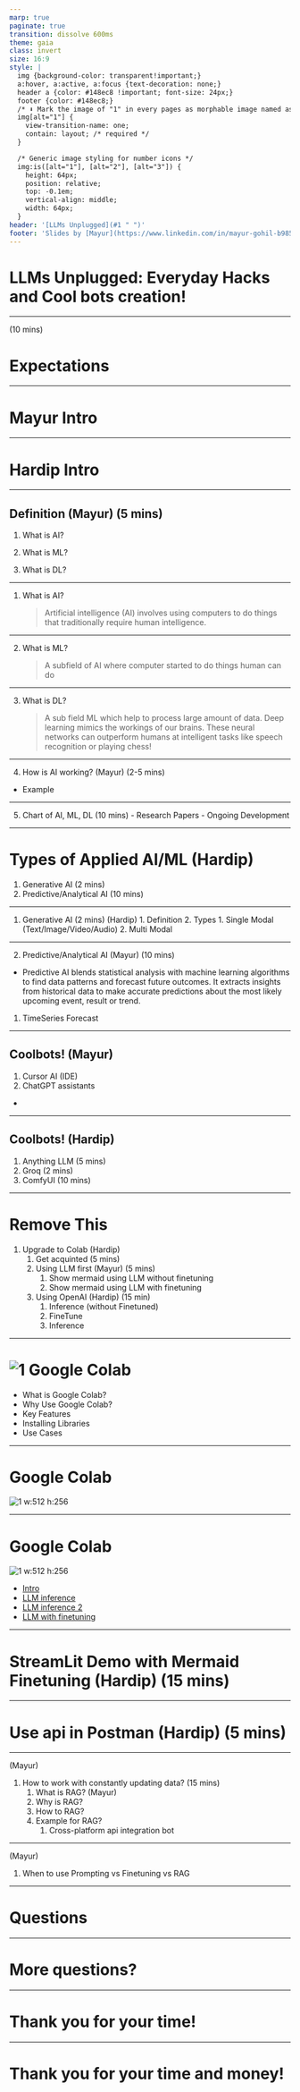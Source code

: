 ```yaml
---
marp: true
paginate: true
transition: dissolve 600ms
theme: gaia
class: invert
size: 16:9
style: |
  img {background-color: transparent!important;}
  a:hover, a:active, a:focus {text-decoration: none;}
  header a {color: #148ec8 !important; font-size: 24px;}
  footer {color: #148ec8;}
  /* ⬇️ Mark the image of "1" in every pages as morphable image named as "one" ⬇️ */
  img[alt="1"] {
    view-transition-name: one;
    contain: layout; /* required */
  }

  /* Generic image styling for number icons */
  img:is([alt="1"], [alt="2"], [alt="3"]) {
    height: 64px;
    position: relative;
    top: -0.1em;
    vertical-align: middle;
    width: 64px;
  }
header: '[LLMs Unplugged](#1 " ")'
footer: 'Slides by [Mayur](https://www.linkedin.com/in/mayur-gohil-b9858b12a/) and [Hardip](https://hardippatel.com)'
---
```


# LLMs Unplugged: Everyday Hacks and Cool bots creation!

---

(10 mins)
# Expectations

---

# Mayur Intro

---

# Hardip Intro

---

## Definition (Mayur) (5 mins)
  1. What is AI?

  2. What is ML?

  3. What is DL?


---
1. What is AI?
    > Artificial intelligence (AI) involves using computers to do things that traditionally require human intelligence. 
---
2. What is ML?
    > A subfield of AI where computer started to do things human can do
---
3. What is DL?
    > A sub field  ML which help to process large amount of data. Deep learning mimics the workings of our brains. These neural networks can outperform humans at intelligent tasks like speech recognition or playing chess!
---

4. How is AI working? (Mayur) (2-5 mins)
  - Example 

--- 

5. Chart of AI, ML, DL (10 mins)
        -  Research Papers
        -  Ongoing Development

---

# Types of Applied AI/ML (Hardip)
1. Generative AI (2 mins)
2. Predictive/Analytical AI (10 mins)

---

1. Generative AI (2 mins) (Hardip)
        1.  Definition
        2.  Types
            1. Single Modal (Text/Image/Video/Audio)
            2. Multi Modal

--- 

2. Predictive/Analytical AI (Mayur) (10 mins)
  - Predictive AI blends statistical analysis with machine learning algorithms to find data patterns and forecast future outcomes. It extracts insights from historical data to make accurate predictions about the most likely upcoming event, result or trend.
  1.  TimeSeries Forecast 
---

## Coolbots! (Mayur)
1. Cursor AI (IDE)
2. ChatGPT assistants
  -

---

## Coolbots! (Hardip)
1. Anything LLM (5 mins)
2. Groq (2 mins)
3. ComfyUI (10 mins)

---

# Remove This
1. Upgrade to Colab (Hardip)
    1. Get acquinted (5 mins)
    2. Using LLM first (Mayur) (5 mins)
        1.  Show mermaid using LLM without finetuning
        2.  Show mermaid using LLM with finetuning 
    3. Using OpenAI (Hardip) (15 min)
        1.  Inference (without Finetuned)
        2.  FineTune 
        3.  Inference

---

# ![1](https://img.icons8.com/?size=100&id=lOqoeP2Zy02f&format=png&color=000000) Google Colab
- What is Google Colab?
- Why Use Google Colab?
- Key Features
- Installing Libraries
- Use Cases

---

<!-- _class: invert lead -->
<!-- 10 mins -->
# Google Colab
![1 w:512 h:256](https://storage.googleapis.com/gweb-uniblog-publish-prod/images/Colab_Hero.width-1600.format-webp.webp)

---

# Google Colab
<!-- _class: invert lead -->
![1 w:512 h:256](https://storage.googleapis.com/gweb-uniblog-publish-prod/images/Colab_Hero.width-1600.format-webp.webp)

- [Intro](https://colab.research.google.com/drive/1nVBN1fVQwFqL-9D7pzOxso7kPA_6vcv4?usp=sharing)
- [LLM inference](https://colab.research.google.com/drive/1qTiH51xgA_6GZDqS0b2ASfPwKMWQhJ9t?usp=sharing)
- [LLM inference 2](https://colab.research.google.com/drive/1q-FHd5aKUTdRF0G4p1ijzWI0Sf27uO-t?usp=sharing)
- [LLM with finetuning](https://colab.research.google.com/drive/1tU3_k3-o_AAg-ZkK93H9TfMCmPg86wD3?usp=sharing)

---

# StreamLit Demo with Mermaid Finetuning (Hardip) (15 mins)

---

# Use api in Postman (Hardip) (5 mins)

---

(Mayur)
1. How to work with constantly updating data? (15 mins)
    1. What is RAG? (Mayur)
    2. Why is RAG?
    3. How to RAG?
    4. Example for RAG?
       1.  Cross-platform api integration bot

---

(Mayur)
1. When to use Prompting vs Finetuning vs RAG

---

<!-- _class: invert lead -->
# Questions

---

<!-- _class: invert lead -->
# More questions?

---

<!-- _class: invert lead -->
# Thank you for your time!

---

<!-- _class: invert lead -->
# Thank you for your time and money!